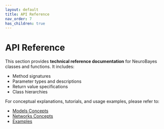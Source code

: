 ```yaml
---
layout: default
title: API Reference
nav_order: 7
has_children: true
---
```


# API Reference

This section provides **technical reference documentation** for NeuroBayes classes and functions. It includes:

- Method signatures
- Parameter types and descriptions
- Return value specifications
- Class hierarchies

For conceptual explanations, tutorials, and usage examples, please refer to:
- [Models Concepts](../models/)
- [Networks Concepts](../networks/)
- [Examples](../examples/)